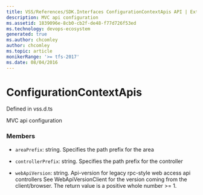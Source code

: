 ```yaml
---
title: VSS/References/SDK.Interfaces ConfigurationContextApis API | Extensions for Azure DevOps Services
description: MVC api configuration
ms.assetid: 1839096e-8cb0-cb2f-de48-f77d726f53ed
ms.technology: devops-ecosystem
generated: true
ms.author: chcomley
author: chcomley
ms.topic: article
monikerRange: '>= tfs-2017'
ms.date: 08/04/2016
---
```


# ConfigurationContextApis

Defined in vss.d.ts

MVC api configuration

### Members

* `areaPrefix`: string. Specifies the path prefix for the area

* `controllerPrefix`: string. Specifies the path prefix for the controller

* `webApiVersion`: string. Api-version for legacy rpc-style web access api controllers See WebApiVersionClient for the version coming from the client/browser. The return value is a positive whole number &gt;= 1.
